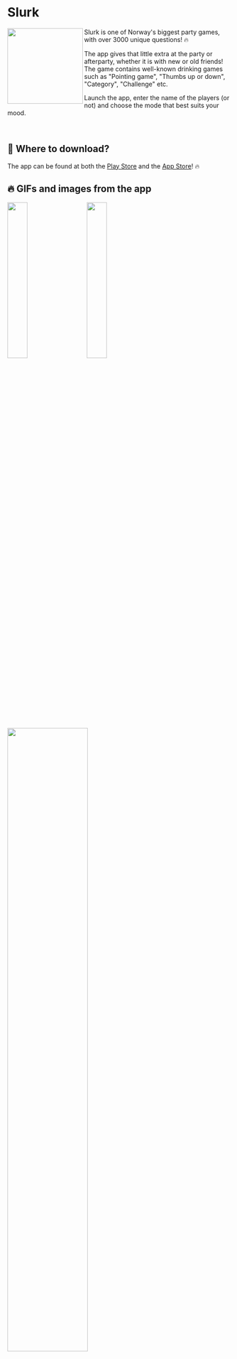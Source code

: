 # Slurk
<img src="https://user-images.githubusercontent.com/31239471/89033126-6e460a00-d336-11ea-9947-6142e8ad240a.png" height="170" width="170" align="left"/>

Slurk is one of Norway's biggest party games, with over 3000 unique questions! 🔥

The app gives that little extra at the party or afterparty, whether it is with new or old friends! The game contains well-known drinking games such as "Pointing game", "Thumbs up or down", "Category", "Challenge" etc.

Launch the app, enter the name of the players (or not) and choose the mode that best suits your mood.

<br>

## 🧐 Where to download?
The app can be found at both the [Play Store](https://play.google.com/store/apps/details?id=app.andersmhalvorsen.slurk) and the [App Store](https://vg.no)! 🔥

## 🔥 GIFs and images from the app
<img src="https://user-images.githubusercontent.com/31239471/90683680-3b24d580-e267-11ea-89cc-155bb54c67ef.gif" width="30%" height="30%"></img>
&nbsp;
&nbsp;
&nbsp;
<img src="https://user-images.githubusercontent.com/31239471/90683966-acfd1f00-e267-11ea-9011-1d022cb3a3e9.gif" width="30%" height="30%"></img>
<br>

<img src="https://user-images.githubusercontent.com/31239471/90684619-d0749980-e268-11ea-9bf3-972dc2771e82.gif" width="60%" height="60%"></img>


